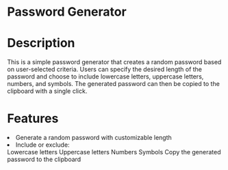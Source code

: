 # Password Generator

# Description
This is a simple password generator that creates a random password based on user-selected criteria. Users can specify the desired length of the password and choose to include lowercase letters, uppercase letters, numbers, and symbols. The generated password can then be copied to the clipboard with a single click.

# Features
<li>
Generate a random password with customizable length </li>
 <li> 
Include or exclude: </li>
Lowercase letters
Uppercase letters
Numbers
Symbols
Copy the generated password to the clipboard
